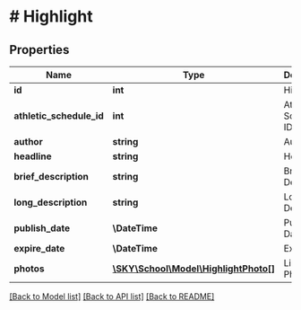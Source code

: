 # # Highlight

## Properties

Name | Type | Description | Notes
------------ | ------------- | ------------- | -------------
**id** | **int** | Highlight ID | [optional]
**athletic_schedule_id** | **int** | Athletic Schedule ID | [optional]
**author** | **string** | Author | [optional]
**headline** | **string** | Headline | [optional]
**brief_description** | **string** | Brief Description | [optional]
**long_description** | **string** | Long Description | [optional]
**publish_date** | **\DateTime** | Publish Date | [optional]
**expire_date** | **\DateTime** | Expire Date | [optional]
**photos** | [**\SKY\School\Model\HighlightPhoto[]**](HighlightPhoto.md) | List of Photos | [optional]

[[Back to Model list]](../../README.md#models) [[Back to API list]](../../README.md#endpoints) [[Back to README]](../../README.md)
